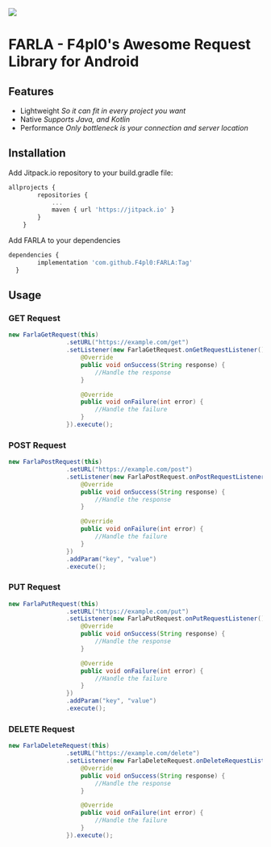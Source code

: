 [![](https://jitpack.io/v/F4pl0/FARLA.svg)](https://jitpack.io/#F4pl0/FARLA)
# FARLA - F4pl0's Awesome Request Library for Android

## Features
* Lightweight
*So it can fit in every project you want*
* Native
*Supports Java, and Kotlin*
* Performance
*Only bottleneck is your connection and server location*

## Installation

Add Jitpack.io repository to your build.gradle file:
```javascript
allprojects {
		repositories {
			...
			maven { url 'https://jitpack.io' }
		}
	}
```

Add FARLA to your dependencies

```javascript
dependencies {
        implementation 'com.github.F4pl0:FARLA:Tag'
  }
```

## Usage

### GET Request
```java
new FarlaGetRequest(this)
                .setURL("https://example.com/get")
                .setListener(new FarlaGetRequest.onGetRequestListener() {
                    @Override
                    public void onSuccess(String response) {
                        //Handle the response
                    }

                    @Override
                    public void onFailure(int error) {
                        //Handle the failure
                    }
                }).execute();
```

### POST Request
```java
new FarlaPostRequest(this)
                .setURL("https://example.com/post")
                .setListener(new FarlaPostRequest.onPostRequestListener() {
                    @Override
                    public void onSuccess(String response) {
                        //Handle the response
                    }

                    @Override
                    public void onFailure(int error) {
                        //Handle the failure
                    }
                })
                .addParam("key", "value")
                .execute();
```

### PUT Request
```java
new FarlaPutRequest(this)
                .setURL("https://example.com/put")
                .setListener(new FarlaPutRequest.onPutRequestListener() {
                    @Override
                    public void onSuccess(String response) {
                        //Handle the response
                    }

                    @Override
                    public void onFailure(int error) {
                        //Handle the failure
                    }
                })
                .addParam("key", "value")
                .execute();
```

### DELETE Request
```java
new FarlaDeleteRequest(this)
                .setURL("https://example.com/delete")
                .setListener(new FarlaDeleteRequest.onDeleteRequestListener() {
                    @Override
                    public void onSuccess(String response) {
                        //Handle the response
                    }

                    @Override
                    public void onFailure(int error) {
                        //Handle the failure
                    }
                }).execute();
```
